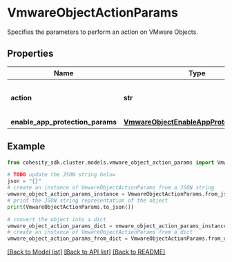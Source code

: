 # VmwareObjectActionParams

Specifies the parameters to perform an action on VMware Objects.

## Properties

Name | Type | Description | Notes
------------ | ------------- | ------------- | -------------
**action** | **str** | Specifies the action on the Object. | 
**enable_app_protection_params** | [**VmwareObjectEnableAppProtectionParams**](VmwareObjectEnableAppProtectionParams.md) |  | [optional] 

## Example

```python
from cohesity_sdk.cluster.models.vmware_object_action_params import VmwareObjectActionParams

# TODO update the JSON string below
json = "{}"
# create an instance of VmwareObjectActionParams from a JSON string
vmware_object_action_params_instance = VmwareObjectActionParams.from_json(json)
# print the JSON string representation of the object
print(VmwareObjectActionParams.to_json())

# convert the object into a dict
vmware_object_action_params_dict = vmware_object_action_params_instance.to_dict()
# create an instance of VmwareObjectActionParams from a dict
vmware_object_action_params_from_dict = VmwareObjectActionParams.from_dict(vmware_object_action_params_dict)
```
[[Back to Model list]](../README.md#documentation-for-models) [[Back to API list]](../README.md#documentation-for-api-endpoints) [[Back to README]](../README.md)


